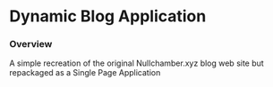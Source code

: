 # Dynamic Blog Application

### Overview
A simple recreation of the original Nullchamber.xyz blog web site but repackaged as a Single Page Application

